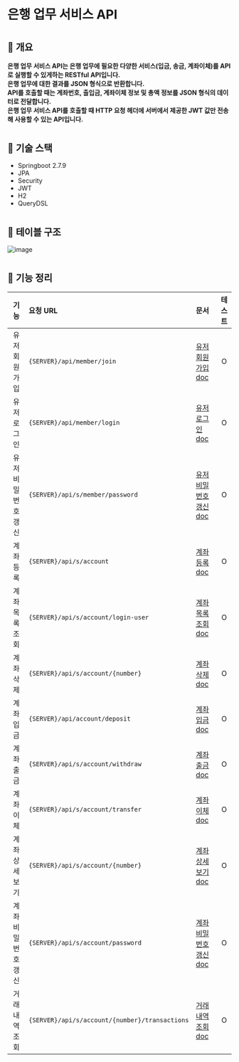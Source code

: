 # 은행 업무 서비스 API 

#
## 🧷 개요
**은행 업무 서비스 API는 은행 업무에 필요한 다양한 서비스(입금, 송금, 계좌이체)를 API로 실행할 수 있게하는 RESTful API입니다.**</br>
**은행 업무에 대한 결과를 JSON 형식으로 반환합니다.**</br>
**API를 호출할 때는 계좌번호, 출입금, 계좌이체 정보 및 총액 정보를 JSON 형식의 데이터로 전달합니다.**</br>
**은행 업무 서비스 API를 호출할 때 HTTP 요청 헤더에 서버에서 제공한 JWT 값만 전송해 사용할 수 있는 API입니다.**

#
## 🧷 기술 스택

- Springboot 2.7.9
- JPA
- Security
- JWT
- H2
- QueryDSL

#
## 🧷 테이블 구조
<img alt="image" src="https://user-images.githubusercontent.com/85926257/224892792-54f75c8d-9829-4eca-8a4c-4dd3ad8787a5.png">

#
## 🧷 기능 정리

|기능|요청 URL|문서|테스트|
|:-:|:-|:-|:-:|
|유저 회원가입|`{SERVER}/api/member/join`|[유저 회원가입 doc](https://github.com/isayaksh/bank/blob/master/docs/memberJoin.md)|O|
|유저 로그인|`{SERVER}/api/member/login`|[유저 로그인 doc](https://github.com/isayaksh/bank/blob/master/docs/memberLogin.md)|O|
|유저 비밀번호 갱신|`{SERVER}/api/s/member/password`|[유저 비밀번호 갱신 doc](https://github.com/isayaksh/bank/blob/master/docs/memberResetPassword.md)|O|
|계좌 등록|`{SERVER}/api/s/account`|[계좌 등록 doc](https://github.com/isayaksh/bank/blob/master/docs/accountRegister.md)|O|
|계좌 목록 조회|`{SERVER}/api/s/account/login-user`|[계좌 목록 조회 doc](https://github.com/isayaksh/bank/blob/master/docs/accountList.md)|O|
|계좌 삭제|`{SERVER}/api/s/account/{number}`|[계좌 삭제 doc](https://github.com/isayaksh/bank/blob/master/docs/accountDelete.md)|O|
|계좌 입금|`{SERVER}/api/account/deposit`|[계좌 입금 doc](https://github.com/isayaksh/bank/blob/master/docs/accountDeposit.md)|O|
|계좌 출금|`{SERVER}/api/s/account/withdraw`|[계좌 출금 doc](https://github.com/isayaksh/bank/blob/master/docs/accountWithdraw.md)|O|
|계좌 이체|`{SERVER}/api/s/account/transfer`|[계좌 이체 doc](https://github.com/isayaksh/bank/blob/master/docs/accountTransfer.md)|O|
|계좌 상세보기|`{SERVER}/api/s/account/{number}`|[계좌 상세보기 doc](https://github.com/isayaksh/bank/blob/master/docs/accountDetail.md)|O|
|계좌 비밀번호 갱신|`{SERVER}/api/s/account/password`|[계좌 비밀번호 갱신 doc](https://github.com/isayaksh/bank/blob/master/docs/accountResetPassword.md)|O|
|거래내역 조회|`{SERVER}/api/s/account/{number}/transactions`|[거래내역 조회 doc](https://github.com/isayaksh/bank/blob/master/docs/transactionList.md)|O|